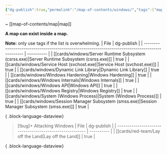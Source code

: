 ```yaml
---
{"dg-publish":true,"permalink":"/map-of-contents/windows/","tags":["map"]}
---
```


~ [[map-of-contents/map\|map]]

**A map can exist inside a map.**

**Note:** only use tags if the list is overwhelming.
| File                                                                                            | dg-publish |
| ----------------------------------------------------------------------------------------------- | ---------- |
| [[cards/windows/Server Runtime Subsystem (csrss.exe)\|Server Runtime Subsystem (csrss.exe)]] | true       |
| [[cards/windows/Service Host (svchost.exe)\|Service Host (svchost.exe)]]                     | true       |
| [[cards/windows/Dynamic Link Library\|Dynamic Link Library]]                                 | true       |
| [[cards/windows/Windows Hardening\|Windows Hardening]]                                       | true       |
| [[cards/windows/Windows Internals\|Windows Internals]]                                       | true       |
| [[cards/windows/Windows API\|Windows API]]                                                   | true       |
| [[cards/windows/Windows Registry\|Windows Registry]]                                         | true       |
| [[cards/windows/System (Windows Process)\|System (Windows Process)]]                         | true       |
| [[cards/windows/Session Manager Subsystem (smss.exe)\|Session Manager Subsystem (smss.exe)]] | true       |

{ .block-language-dataview}

> [!bug]+ Attacking Windows
>  | File                                                     | dg-publish |
> | -------------------------------------------------------- | ---------- |
> | [[cards/red-team/Lay off the Land\|Lay off the Land]] | true       |
> 
{ .block-language-dataview}


